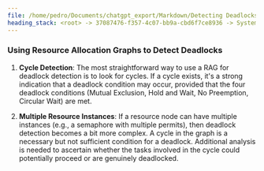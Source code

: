 ```yaml
---
file: /home/pedro/Documents/chatgpt_export/Markdown/Detecting Deadlocks in asyncio.md
heading_stack: <root> -> 37087476-f357-4c07-bb9a-cbd6f7ce8936 -> System -> 18a374ea-54f7-408a-829d-f60766f75e3a -> System -> aaa207d7-d8c9-4cfe-a09c-7a8c955a3979 -> User -> ce028723-44f2-4667-b510-9f27ad1b64ea -> Assistant -> Detecting Deadlocks in `asyncio` -> aaa22514-b1a5-43b2-be50-0b517693a92e -> User -> 387cf5fb-37d4-4a9b-8cdf-f50ec9986d1f -> Assistant -> Components of a Resource Allocation Graph -> Using Resource Allocation Graphs to Detect Deadlocks
---
```

### Using Resource Allocation Graphs to Detect Deadlocks

1. **Cycle Detection**: The most straightforward way to use a RAG for deadlock detection is to look for cycles. If a cycle exists, it's a strong indication that a deadlock condition may occur, provided that the four deadlock conditions (Mutual Exclusion, Hold and Wait, No Preemption, Circular Wait) are met.

2. **Multiple Resource Instances**: If a resource node can have multiple instances (e.g., a semaphore with multiple permits), then deadlock detection becomes a bit more complex. A cycle in the graph is a necessary but not sufficient condition for a deadlock. Additional analysis is needed to ascertain whether the tasks involved in the cycle could potentially proceed or are genuinely deadlocked.

